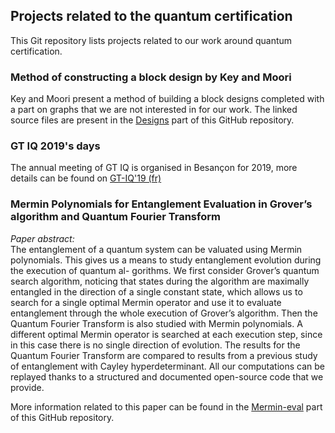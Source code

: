 ## Projects related to the quantum certification

This Git repository lists projects related to our work around quantum certification.

### Method of constructing a block design by Key and Moori

Key and Moori present a method of building a block designs completed with a part on graphs that we are not interested in for our work.
The linked source files are present in the [Designs](Designs) part of this GitHub repository.

### GT IQ 2019's days

The annual meeting of GT IQ is organised in Besançon for 2019, more details can be found on [GT-IQ'19 (fr)](https://quantcert.github.io/GT-IQ'19)

### Mermin Polynomials for Entanglement Evaluation in Grover’s algorithm and Quantum Fourier Transform

_Paper abstract:_<br/>
The entanglement of a quantum system can be valuated using Mermin polynomials.
This gives us a means to study entanglement evolution during the execution of quantum al-
gorithms. We first consider Grover’s quantum search algorithm, noticing that states during the
algorithm are maximally entangled in the direction of a single constant state, which allows us
to search for a single optimal Mermin operator and use it to evaluate entanglement through the
whole execution of Grover’s algorithm. Then the Quantum Fourier Transform is also studied
with Mermin polynomials. A different optimal Mermin operator is searched at each execution
step, since in this case there is no single direction of evolution. The results for the Quantum
Fourier Transform are compared to results from a previous study of entanglement with Cayley
hyperdeterminant. All our computations can be replayed thanks to a structured and documented
open-source code that we provide.

More information related to this paper can be found in the [Mermin-eval](Mermin-eval) part of this GitHub repository.
